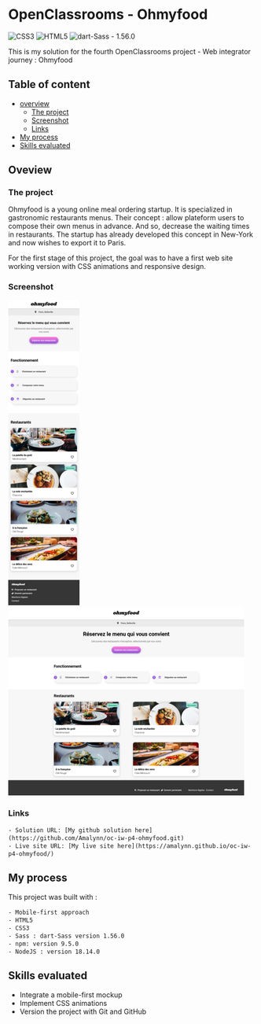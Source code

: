 # OpenClassrooms - Ohmyfood

![CSS3](https://img.shields.io/static/v1?label=&message=CSS3&color=%23264de4&style=for-the-badge&logo=CSS3&logoColor=%23FFFFFF)
![HTML5](https://img.shields.io/static/v1?label=&message=HTML5&color=%23e34c26&style=for-the-badge&logo=HTML5&logoColor=%23FFFFFF)
![dart-Sass - 1.56.0](https://img.shields.io/static/v1?label=dart-Sass&message=1.56.0&color=%23cc6699&style=for-the-badge&logo=Sass&logoColor=%23FFFFFF)


This is my solution for the fourth OpenClassrooms project - Web integrator journey : Ohmyfood

## Table of content

- [overview](#overview)
    - [The project](#the-project)
    - [Screenshot](#screenshot)
    - [Links](#links)
- [My process](#my-process)
- [Skills evaluated](#skills-evaluated)


## Oveview

### The project 

Ohmyfood is a young online meal ordering startup. It is specialized in gastronomic restaurants menus.
Their concept : allow plateform users to compose their own menus in advance. And so, decrease the waiting times in restaurants.
The startup has already developed this concept in New-York and now wishes to export it to Paris.

For the first stage of this project, the goal was to have a first web site working version with CSS animations and responsive design.


### Screenshot

![Mobile solution screenshot](./assets/images/screenshots/ohmyfood_mobile_screen.png)
![Desktop solution screenshot](./assets/images/screenshots/ohmyfood_desktop_screen.png)


### Links

    - Solution URL: [My github solution here](https://github.com/Amalynn/oc-iw-p4-ohmyfood.git)
    - Live site URL: [My live site here](https://amalynn.github.io/oc-iw-p4-ohmyfood/)


## My process

This project was built with :

    - Mobile-first approach
    - HTML5
    - CSS3
    - Sass : dart-Sass version 1.56.0
    - npm: version 9.5.0
    - NodeJS : version 18.14.0

## Skills evaluated

- Integrate a mobile-first mockup
- Implement CSS animations
- Version the project with Git and GitHub
